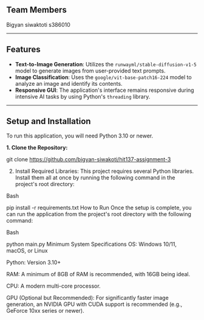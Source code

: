 
## Team Members

Bigyan siwaktoti s386010


---

## Features

* **Text-to-Image Generation**: Utilizes the `runwayml/stable-diffusion-v1-5` model to generate images from user-provided text prompts.
* **Image Classification**: Uses the `google/vit-base-patch16-224` model to analyze an image and identify its contents.
* **Responsive GUI**: The application's interface remains responsive during intensive AI tasks by using Python's `threading` library.

---

## Setup and Installation

To run this application, you will need Python 3.10 or newer.

**1. Clone the Repository:**

git clone https://github.com/bigyan-siwakoti/hit137-assignment-3

2. Install Required Libraries:
This project requires several Python libraries. Install them all at once by running the following command in the project's root directory:

Bash

pip install -r requirements.txt
How to Run
Once the setup is complete, you can run the application from the project's root directory with the following command:

Bash

python main.py
Minimum System Specifications
OS: Windows 10/11, macOS, or Linux

Python: Version 3.10+

RAM: A minimum of 8GB of RAM is recommended, with 16GB being ideal.

CPU: A modern multi-core processor.

GPU (Optional but Recommended): For significantly faster image generation, an NVIDIA GPU with CUDA support is recommended (e.g., GeForce 10xx series or newer).